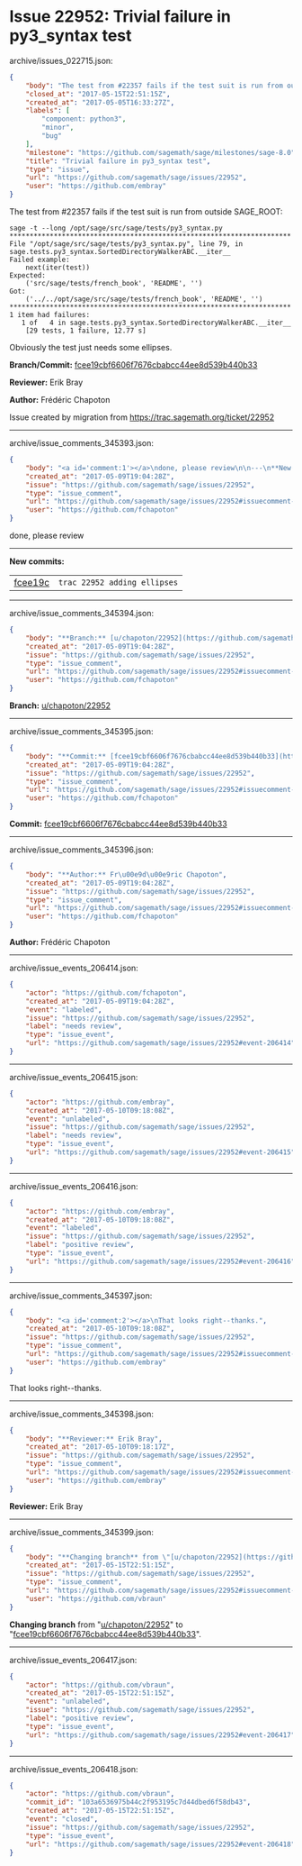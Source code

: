 # Issue 22952: Trivial failure in py3_syntax test

archive/issues_022715.json:
```json
{
    "body": "The test from #22357 fails if the test suit is run from outside SAGE_ROOT:\n\n```\nsage -t --long /opt/sage/src/sage/tests/py3_syntax.py\n**********************************************************************\nFile \"/opt/sage/src/sage/tests/py3_syntax.py\", line 79, in sage.tests.py3_syntax.SortedDirectoryWalkerABC.__iter__\nFailed example:\n    next(iter(test))\nExpected:\n    ('src/sage/tests/french_book', 'README', '')\nGot:\n    ('../../opt/sage/src/sage/tests/french_book', 'README', '')\n**********************************************************************\n1 item had failures:\n   1 of   4 in sage.tests.py3_syntax.SortedDirectoryWalkerABC.__iter__\n    [29 tests, 1 failure, 12.77 s]\n```\n\nObviously the test just needs some ellipses.\n\n**Branch/Commit:** [fcee19cbf6606f7676cbabcc44ee8d539b440b33](https://github.com/sagemath/sagetrac-mirror/commit/fcee19cbf6606f7676cbabcc44ee8d539b440b33)\n\n**Reviewer:** Erik Bray\n\n**Author:** Fr\u00e9d\u00e9ric Chapoton\n\nIssue created by migration from https://trac.sagemath.org/ticket/22952\n\n",
    "closed_at": "2017-05-15T22:51:15Z",
    "created_at": "2017-05-05T16:33:27Z",
    "labels": [
        "component: python3",
        "minor",
        "bug"
    ],
    "milestone": "https://github.com/sagemath/sage/milestones/sage-8.0",
    "title": "Trivial failure in py3_syntax test",
    "type": "issue",
    "url": "https://github.com/sagemath/sage/issues/22952",
    "user": "https://github.com/embray"
}
```
The test from #22357 fails if the test suit is run from outside SAGE_ROOT:

```
sage -t --long /opt/sage/src/sage/tests/py3_syntax.py
**********************************************************************
File "/opt/sage/src/sage/tests/py3_syntax.py", line 79, in sage.tests.py3_syntax.SortedDirectoryWalkerABC.__iter__
Failed example:
    next(iter(test))
Expected:
    ('src/sage/tests/french_book', 'README', '')
Got:
    ('../../opt/sage/src/sage/tests/french_book', 'README', '')
**********************************************************************
1 item had failures:
   1 of   4 in sage.tests.py3_syntax.SortedDirectoryWalkerABC.__iter__
    [29 tests, 1 failure, 12.77 s]
```

Obviously the test just needs some ellipses.

**Branch/Commit:** [fcee19cbf6606f7676cbabcc44ee8d539b440b33](https://github.com/sagemath/sagetrac-mirror/commit/fcee19cbf6606f7676cbabcc44ee8d539b440b33)

**Reviewer:** Erik Bray

**Author:** Frédéric Chapoton

Issue created by migration from https://trac.sagemath.org/ticket/22952





---

archive/issue_comments_345393.json:
```json
{
    "body": "<a id='comment:1'></a>\ndone, please review\n\n---\n**New commits:**\n<table><tr><td><a href=\"https://github.com/sagemath/sagetrac-mirror/commit/fcee19cbf6606f7676cbabcc44ee8d539b440b33\">fcee19c</a></td><td><code>trac 22952 adding ellipses</code></td></tr></table>\n",
    "created_at": "2017-05-09T19:04:28Z",
    "issue": "https://github.com/sagemath/sage/issues/22952",
    "type": "issue_comment",
    "url": "https://github.com/sagemath/sage/issues/22952#issuecomment-345393",
    "user": "https://github.com/fchapoton"
}
```

<a id='comment:1'></a>
done, please review

---
**New commits:**
<table><tr><td><a href="https://github.com/sagemath/sagetrac-mirror/commit/fcee19cbf6606f7676cbabcc44ee8d539b440b33">fcee19c</a></td><td><code>trac 22952 adding ellipses</code></td></tr></table>




---

archive/issue_comments_345394.json:
```json
{
    "body": "**Branch:** [u/chapoton/22952](https://github.com/sagemath/sagetrac-mirror/tree/u/chapoton/22952)",
    "created_at": "2017-05-09T19:04:28Z",
    "issue": "https://github.com/sagemath/sage/issues/22952",
    "type": "issue_comment",
    "url": "https://github.com/sagemath/sage/issues/22952#issuecomment-345394",
    "user": "https://github.com/fchapoton"
}
```

**Branch:** [u/chapoton/22952](https://github.com/sagemath/sagetrac-mirror/tree/u/chapoton/22952)



---

archive/issue_comments_345395.json:
```json
{
    "body": "**Commit:** [fcee19cbf6606f7676cbabcc44ee8d539b440b33](https://github.com/sagemath/sagetrac-mirror/commit/fcee19cbf6606f7676cbabcc44ee8d539b440b33)",
    "created_at": "2017-05-09T19:04:28Z",
    "issue": "https://github.com/sagemath/sage/issues/22952",
    "type": "issue_comment",
    "url": "https://github.com/sagemath/sage/issues/22952#issuecomment-345395",
    "user": "https://github.com/fchapoton"
}
```

**Commit:** [fcee19cbf6606f7676cbabcc44ee8d539b440b33](https://github.com/sagemath/sagetrac-mirror/commit/fcee19cbf6606f7676cbabcc44ee8d539b440b33)



---

archive/issue_comments_345396.json:
```json
{
    "body": "**Author:** Fr\u00e9d\u00e9ric Chapoton",
    "created_at": "2017-05-09T19:04:28Z",
    "issue": "https://github.com/sagemath/sage/issues/22952",
    "type": "issue_comment",
    "url": "https://github.com/sagemath/sage/issues/22952#issuecomment-345396",
    "user": "https://github.com/fchapoton"
}
```

**Author:** Frédéric Chapoton



---

archive/issue_events_206414.json:
```json
{
    "actor": "https://github.com/fchapoton",
    "created_at": "2017-05-09T19:04:28Z",
    "event": "labeled",
    "issue": "https://github.com/sagemath/sage/issues/22952",
    "label": "needs review",
    "type": "issue_event",
    "url": "https://github.com/sagemath/sage/issues/22952#event-206414"
}
```



---

archive/issue_events_206415.json:
```json
{
    "actor": "https://github.com/embray",
    "created_at": "2017-05-10T09:18:08Z",
    "event": "unlabeled",
    "issue": "https://github.com/sagemath/sage/issues/22952",
    "label": "needs review",
    "type": "issue_event",
    "url": "https://github.com/sagemath/sage/issues/22952#event-206415"
}
```



---

archive/issue_events_206416.json:
```json
{
    "actor": "https://github.com/embray",
    "created_at": "2017-05-10T09:18:08Z",
    "event": "labeled",
    "issue": "https://github.com/sagemath/sage/issues/22952",
    "label": "positive review",
    "type": "issue_event",
    "url": "https://github.com/sagemath/sage/issues/22952#event-206416"
}
```



---

archive/issue_comments_345397.json:
```json
{
    "body": "<a id='comment:2'></a>\nThat looks right--thanks.",
    "created_at": "2017-05-10T09:18:08Z",
    "issue": "https://github.com/sagemath/sage/issues/22952",
    "type": "issue_comment",
    "url": "https://github.com/sagemath/sage/issues/22952#issuecomment-345397",
    "user": "https://github.com/embray"
}
```

<a id='comment:2'></a>
That looks right--thanks.



---

archive/issue_comments_345398.json:
```json
{
    "body": "**Reviewer:** Erik Bray",
    "created_at": "2017-05-10T09:18:17Z",
    "issue": "https://github.com/sagemath/sage/issues/22952",
    "type": "issue_comment",
    "url": "https://github.com/sagemath/sage/issues/22952#issuecomment-345398",
    "user": "https://github.com/embray"
}
```

**Reviewer:** Erik Bray



---

archive/issue_comments_345399.json:
```json
{
    "body": "**Changing branch** from \"[u/chapoton/22952](https://github.com/sagemath/sagetrac-mirror/tree/u/chapoton/22952)\" to \"[fcee19cbf6606f7676cbabcc44ee8d539b440b33](https://github.com/sagemath/sagetrac-mirror/commit/fcee19cbf6606f7676cbabcc44ee8d539b440b33)\".",
    "created_at": "2017-05-15T22:51:15Z",
    "issue": "https://github.com/sagemath/sage/issues/22952",
    "type": "issue_comment",
    "url": "https://github.com/sagemath/sage/issues/22952#issuecomment-345399",
    "user": "https://github.com/vbraun"
}
```

**Changing branch** from "[u/chapoton/22952](https://github.com/sagemath/sagetrac-mirror/tree/u/chapoton/22952)" to "[fcee19cbf6606f7676cbabcc44ee8d539b440b33](https://github.com/sagemath/sagetrac-mirror/commit/fcee19cbf6606f7676cbabcc44ee8d539b440b33)".



---

archive/issue_events_206417.json:
```json
{
    "actor": "https://github.com/vbraun",
    "created_at": "2017-05-15T22:51:15Z",
    "event": "unlabeled",
    "issue": "https://github.com/sagemath/sage/issues/22952",
    "label": "positive review",
    "type": "issue_event",
    "url": "https://github.com/sagemath/sage/issues/22952#event-206417"
}
```



---

archive/issue_events_206418.json:
```json
{
    "actor": "https://github.com/vbraun",
    "commit_id": "103a6536975b44c2f953195c7d44dbed6f58db43",
    "created_at": "2017-05-15T22:51:15Z",
    "event": "closed",
    "issue": "https://github.com/sagemath/sage/issues/22952",
    "type": "issue_event",
    "url": "https://github.com/sagemath/sage/issues/22952#event-206418"
}
```
